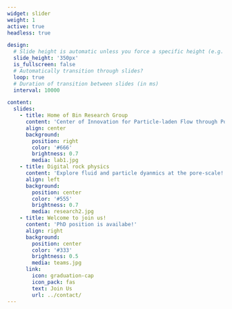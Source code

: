 ```yaml
---
widget: slider
weight: 1
active: true
headless: true

design:
  # Slide height is automatic unless you force a specific height (e.g. '400px')
  slide_height: '350px'
  is_fullscreen: false
  # Automatically transition through slides?
  loop: true
  # Duration of transition between slides (in ms)
  interval: 10000

content:
  slides:
    - title: Home of Bin Research Group 
      content: 'Center of Innovation for Particle-laden Flow through Porous Media'
      align: center
      background:
        position: right
        color: '#666'
        brightness: 0.7
        media: lab1.jpg
    - title: Digital rock physics
      content: 'Explore fluid and particle dyanmics at the pore-scale!'
      align: left
      background:
        position: center
        color: '#555'
        brightness: 0.7
        media: research2.jpg
    - title: Welcome to join us!
      content: 'PhD position is availabe!'
      align: right
      background:
        position: center
        color: '#333'
        brightness: 0.5
        media: teams.jpg
      link:
        icon: graduation-cap
        icon_pack: fas
        text: Join Us
        url: ../contact/
---
```

